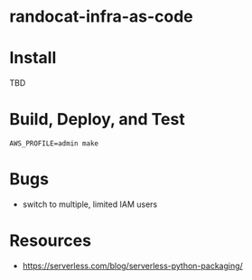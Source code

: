 # randocat-infra-as-code

# Install

TBD

# Build, Deploy, and Test

    AWS_PROFILE=admin make

# Bugs

- switch to multiple, limited IAM users
 
# Resources

* https://serverless.com/blog/serverless-python-packaging/

